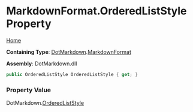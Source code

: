 <a name="_top"></a>

# MarkdownFormat\.OrderedListStyle Property

[Home](../../../README.md#_top)

**Containing Type**: [DotMarkdown](../../README.md#_top)\.[MarkdownFormat](../README.md#_top)

**Assembly**: DotMarkdown\.dll

```csharp
public OrderedListStyle OrderedListStyle { get; }
```

### Property Value

DotMarkdown\.[OrderedListStyle](../../OrderedListStyle/README.md#_top)

